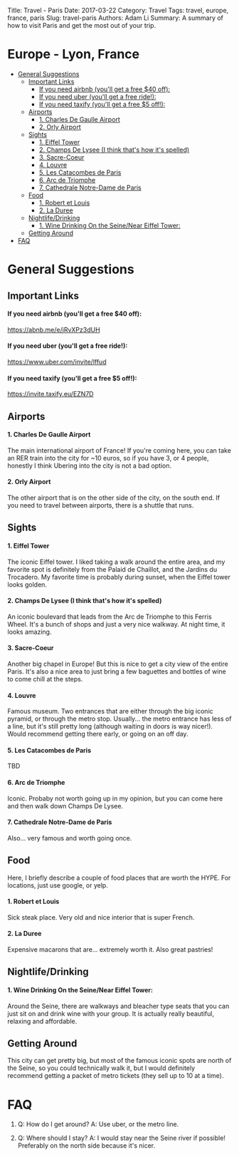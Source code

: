 Title: Travel - Paris
Date: 2017-03-22
Category: Travel
Tags: travel, europe, france, paris
Slug: travel-paris
Authors: Adam Li
Summary: A summary of how to visit Paris and get the most out of your trip.

# Europe - Lyon, France
<!-- MarkdownTOC autolink="true" -->

- [General Suggestions](#general-suggestions)
    - [Important Links](#important-links)
        - [If you need airbnb \(you'll get a free $40 off\):](#if-you-need-airbnb-youll-get-a-free-%2440-off)
        - [If you need uber \(you'll get a free ride!\):](#if-you-need-uber-youll-get-a-free-ride)
        - [If you need taxify \(you'll get a free $5 off!\):](#if-you-need-taxify-youll-get-a-free-%245-off)
    - [Airports](#airports)
        - [1. Charles De Gaulle Airport](#1-charles-de-gaulle-airport)
        - [2. Orly Airport](#2-orly-airport)
    - [Sights](#sights)
        - [1. Eiffel Tower](#1-eiffel-tower)
        - [2. Champs De Lysee \(I think that's how it's spelled\)](#2-champs-de-lysee-i-think-thats-how-its-spelled)
        - [3. Sacre-Coeur](#3-sacre-coeur)
        - [4. Louvre](#4-louvre)
        - [5. Les Catacombes de Paris](#5-les-catacombes-de-paris)
        - [6. Arc de Triomphe](#6-arc-de-triomphe)
        - [7. Cathedrale Notre-Dame de Paris](#7-cathedrale-notre-dame-de-paris)
    - [Food](#food)
        - [1. Robert et Louis](#1-robert-et-louis)
        - [2. La Duree](#2-la-duree)
    - [Nightlife/Drinking](#nightlifedrinking)
        - [1. Wine Drinking On the Seine/Near Eiffel Tower:](#1-wine-drinking-on-the-seinenear-eiffel-tower)
    - [Getting Around](#getting-around)
- [FAQ](#faq)

<!-- /MarkdownTOC -->

# General Suggestions

## Important Links
#### If you need airbnb (you'll get a free $40 off):
<a href="https://abnb.me/e/jRvXPz3dUH">https://abnb.me/e/jRvXPz3dUH</a>
#### If you need uber (you'll get a free ride!):
<a href="https://www.uber.com/invite/lffud">https://www.uber.com/invite/lffud</a>
#### If you need taxify (you'll get a free $5 off!):
<a href="https://invite.taxify.eu/EZN7D">https://invite.taxify.eu/EZN7D</a>

## Airports
#### 1. Charles De Gaulle Airport
The main international airport of France! If you're coming here, you can take an RER train into the city for ~10 euros, so if you have 3, or 4 people, honestly I think Ubering into the city is not a bad option.

#### 2. Orly Airport
The other airport that is on the other side of the city, on the south end. If you need to travel between airports, there is a shuttle that runs.

## Sights
#### 1. Eiffel Tower
The iconic Eiffel tower. I liked taking a walk around the entire area, and my favorite spot is definitely from the Palaid de Chaillot, and the Jardins du Trocadero. My favorite time is probably during sunset, when the Eiffel tower looks golden.

#### 2. Champs De Lysee (I think that's how it's spelled)
An iconic boulevard that leads from the Arc de Triomphe to this Ferris Wheel. It's a bunch of shops and just a very nice walkway. At night time, it looks amazing.

#### 3. Sacre-Coeur
Another big chapel in Europe! But this is nice to get a city view of the entire Paris. It's also a nice area to just bring a few baguettes and bottles of wine to come chill at the steps.

#### 4. Louvre
Famous museum. Two entrances that are either through the big iconic pyramid, or through the metro stop. Usually... the metro entrance has less of a line, but it's still pretty long (although waiting in doors is way nicer!). Would recommend getting there early, or going on an off day. 

#### 5. Les Catacombes de Paris 
TBD

#### 6. Arc de Triomphe
Iconic. Probaby not worth going up in my opinion, but you can come here and then walk down Champs De Lysee.

#### 7. Cathedrale Notre-Dame de Paris
Also... very famous and worth going once.

## Food
Here, I briefly describe a couple of food places that are worth the HYPE. For locations, just use google, or yelp.

#### 1. Robert et Louis
Sick steak place. Very old and nice interior that is super French.

#### 2. La Duree
Expensive macarons that are... extremely worth it. Also great pastries!


## Nightlife/Drinking
#### 1. Wine Drinking On the Seine/Near Eiffel Tower:
Around the Seine, there are walkways and bleacher type seats that you can just sit on and drink wine with your group. It is actually really beautiful, relaxing and affordable. 

## Getting Around
This city can get pretty big, but most of the famous iconic spots are north of the Seine, so you could technically walk it, but I would definitely recommend getting a packet of metro tickets (they sell up to 10 at a time).

# FAQ
1. Q: How do I get around?
A: Use uber, or the metro line.

2. Q: Where should I stay?
A: I would stay near the Seine river if possible! Preferably on the north side because it's nicer.